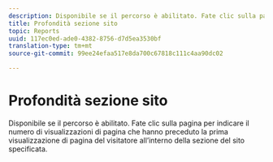 ```yaml
---
description: Disponibile se il percorso è abilitato. Fate clic sulla pagina per indicare il numero di visualizzazioni di pagina che hanno preceduto la prima visualizzazione di pagina del visitatore all’interno della sezione del sito specificata.
title: Profondità sezione sito
topic: Reports
uuid: 117ec0ed-ade0-4382-8756-d7d5ea3530bf
translation-type: tm+mt
source-git-commit: 99ee24efaa517e8da700c67818c111c4aa90dc02

---
```



# Profondità sezione sito

Disponibile se il percorso è abilitato. Fate clic sulla pagina per indicare il numero di visualizzazioni di pagina che hanno preceduto la prima visualizzazione di pagina del visitatore all’interno della sezione del sito specificata.

